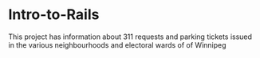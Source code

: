 # Intro-to-Rails
This project has information about 311 requests and parking tickets issued in the various neighbourhoods and electoral wards of of Winnipeg
